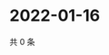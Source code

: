 # 2022-01-16

共 0 条

<!-- BEGIN WEIBO -->
<!-- 最后更新时间 Sun Jan 16 2022 04:15:53 GMT+0800 (China Standard Time) -->

<!-- END WEIBO -->
